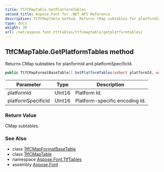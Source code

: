 ```yaml
---
title: TtfCMapTable.GetPlatformTables
second_title: Aspose.Font for .NET API Reference
description: TtfCMapTable method. Returns CMap subtables for planformId and platformSpecificId
type: docs
weight: 30
url: /net/aspose.font.ttftables/ttfcmaptable/getplatformtables/
---
```

## TtfCMapTable.GetPlatformTables method

Returns CMap subtables for planformId and platformSpecificId.

```csharp
public TtfCMapFormatBaseTable[] GetPlatformTables(ushort platformId, ushort platformSpecificId)
```

| Parameter | Type | Description |
| --- | --- | --- |
| platformId | UInt16 | Platform Id. |
| platformSpecificId | UInt16 | Platform-specific encoding Id. |

### Return Value

CMap subtables.

### See Also

* class [TtfCMapFormatBaseTable](../../../aspose.font.ttfcmapformats/ttfcmapformatbasetable/)
* class [TtfCMapTable](../)
* namespace [Aspose.Font.TtfTables](../../../aspose.font.ttftables/)
* assembly [Aspose.Font](../../../)


